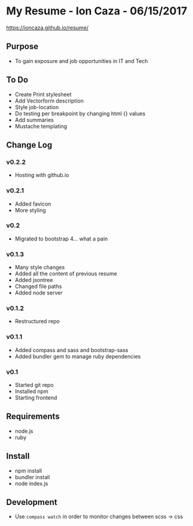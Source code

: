 # My Resume - Ion Caza - 06/15/2017
https://ioncaza.github.io/resume/
## Purpose
* To gain exposure and job opportunities in IT and Tech
## To Do
* Create Print stylesheet
* Add Vectorform description
* Style job-location
* Do testing per breakpoint by changing html {} values
* Add summaries
* Mustache templating
## Change Log
### v0.2.2 
* Hosting with github.io
### v0.2.1
* Added favicon
* More styling
### v0.2
* Migrated to bootstrap 4... what a pain
### v0.1.3
* Many style changes
* Added all the content of previous resume
* Added jsontree
* Changed file paths
* Added node server
### v0.1.2
* Restructured repo
### v0.1.1
* Added compass and sass and bootstrap-sass
* Added bundler gem to manage ruby dependencies
### v0.1
* Started git repo
* Installed npm
* Starting frontend 
## Requirements
* node.js
* ruby
## Install
* npm install
* bundler install
* node index.js
## Development
* Use `compass watch` in order to monitor changes between scss -> css